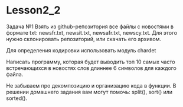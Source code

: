 # Lesson2_2
Задача №1
Взять из github-репозитория все файлы с новостями в формате txt: newsfr.txt, newsit.txt, newsafr.txt, newscy.txt. Для этого нужно склонировать репозиторий, или скачать его архивом.

Для определения кодировки использовать модуль chardet

Написать программу, которая будет выводить топ 10 самых часто встречающихся в новостях слов длиннее 6 символов для каждого файла.

Не забываем про декомпозицию и организацию кода в функции. В решении домашнего задания вам могут помочь: split(), sort() или sorted().
